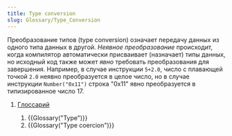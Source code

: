 ```yaml
---
title: Type conversion
slug: Glossary/Type_Conversion
---
```


Преобразование типов (type conversion) означает передачу данных из одного типа данных в другой. _Неявное преобразование_ происходит, когда компилятор автоматически присваивает (назначает) типы данных, но исходный код также может _явно_ требовать преобразования для завершения. Например, в случае инструкции `5+2.0`, число с плавающей точкой `2.0` неявно преобразуется в целое число, но в случае инструкции `Number("0x11")` строка "0x11" явно преобразуется в типизированное число 17.

1. [Глоссарий](/ru/docs/Glossary)

   1. {{Glossary("Type")}}
   2. {{Glossary("Type coercion")}}
